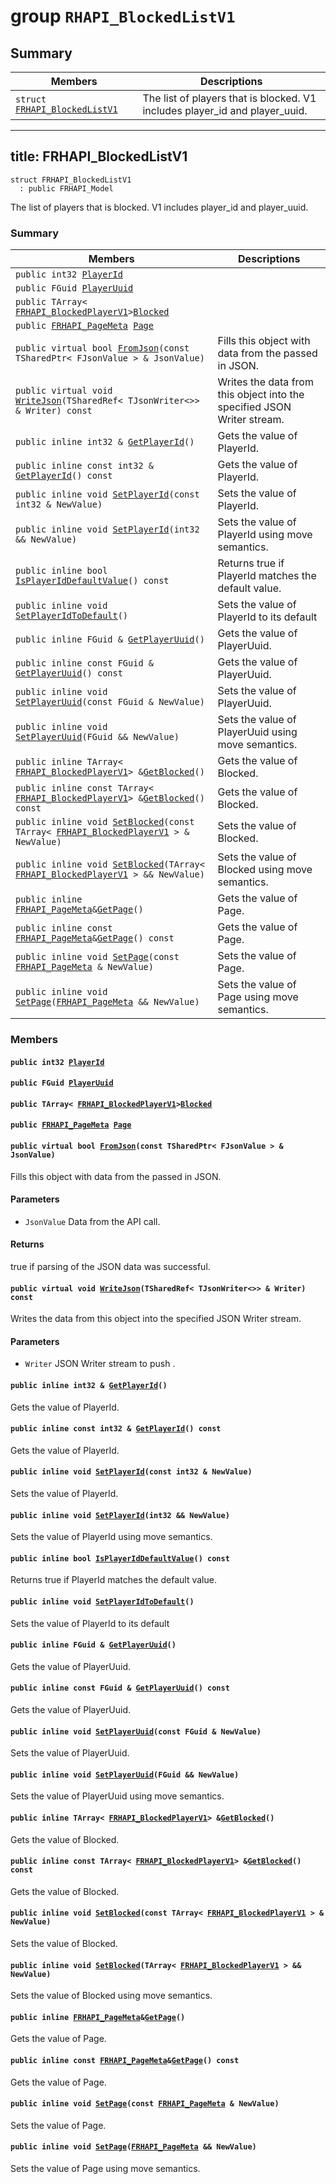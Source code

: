 # group `RHAPI_BlockedListV1` <a id="group__RHAPI__BlockedListV1"></a>

## Summary

 Members                        | Descriptions                                
--------------------------------|---------------------------------------------
`struct `[`FRHAPI_BlockedListV1`](#structFRHAPI__BlockedListV1) | The list of players that is blocked. V1 includes player_id and player_uuid.

---
title: FRHAPI_BlockedListV1
---

```
struct FRHAPI_BlockedListV1
  : public FRHAPI_Model
```

The list of players that is blocked. V1 includes player_id and player_uuid.

### Summary

 Members                        | Descriptions                                
--------------------------------|---------------------------------------------
`public int32 `[`PlayerId`](#structFRHAPI__BlockedListV1_1ade9caa9b10824edf6926d3b8469100ab) | 
`public FGuid `[`PlayerUuid`](#structFRHAPI__BlockedListV1_1a50c043118db11d7942acdf151465173d) | 
`public TArray< `[`FRHAPI_BlockedPlayerV1`](RHAPI_BlockedPlayerV1.md#structFRHAPI__BlockedPlayerV1)` > `[`Blocked`](#structFRHAPI__BlockedListV1_1aba330a0566290f3fda0222b500989bfd) | 
`public `[`FRHAPI_PageMeta`](RHAPI_PageMeta.md#structFRHAPI__PageMeta)` `[`Page`](#structFRHAPI__BlockedListV1_1a521032dec2dcb9ea96651449d37e7bf3) | 
`public virtual bool `[`FromJson`](#structFRHAPI__BlockedListV1_1a5b0666661666ec4431669bea387faefb)`(const TSharedPtr< FJsonValue > & JsonValue)` | Fills this object with data from the passed in JSON.
`public virtual void `[`WriteJson`](#structFRHAPI__BlockedListV1_1acd3b59f02a668aa56dabc0582746fc90)`(TSharedRef< TJsonWriter<>> & Writer) const` | Writes the data from this object into the specified JSON Writer stream.
`public inline int32 & `[`GetPlayerId`](#structFRHAPI__BlockedListV1_1a662a4abd8bac8398bfb844267003fab2)`()` | Gets the value of PlayerId.
`public inline const int32 & `[`GetPlayerId`](#structFRHAPI__BlockedListV1_1aa68da4ac2bfcad2e100c40bc1a292a71)`() const` | Gets the value of PlayerId.
`public inline void `[`SetPlayerId`](#structFRHAPI__BlockedListV1_1a908aefe5ee0ec6e747356f30d6217c2f)`(const int32 & NewValue)` | Sets the value of PlayerId.
`public inline void `[`SetPlayerId`](#structFRHAPI__BlockedListV1_1a71a80d48448a70e72a2e067cdf82d0a2)`(int32 && NewValue)` | Sets the value of PlayerId using move semantics.
`public inline bool `[`IsPlayerIdDefaultValue`](#structFRHAPI__BlockedListV1_1a699d03bcefb6ea6a41be3b97047e0509)`() const` | Returns true if PlayerId matches the default value.
`public inline void `[`SetPlayerIdToDefault`](#structFRHAPI__BlockedListV1_1a64a886e93872c0f49fdb00a326f936cd)`()` | Sets the value of PlayerId to its default
`public inline FGuid & `[`GetPlayerUuid`](#structFRHAPI__BlockedListV1_1a529642356bb09c2b33b03f481126549e)`()` | Gets the value of PlayerUuid.
`public inline const FGuid & `[`GetPlayerUuid`](#structFRHAPI__BlockedListV1_1a2ec5de2f6da5e7f1fc36d56b61fe4198)`() const` | Gets the value of PlayerUuid.
`public inline void `[`SetPlayerUuid`](#structFRHAPI__BlockedListV1_1a2cb06d2130fe80d71e8522def64c3b0d)`(const FGuid & NewValue)` | Sets the value of PlayerUuid.
`public inline void `[`SetPlayerUuid`](#structFRHAPI__BlockedListV1_1a4ec72d3647790ce27be987107bbc3e1f)`(FGuid && NewValue)` | Sets the value of PlayerUuid using move semantics.
`public inline TArray< `[`FRHAPI_BlockedPlayerV1`](RHAPI_BlockedPlayerV1.md#structFRHAPI__BlockedPlayerV1)` > & `[`GetBlocked`](#structFRHAPI__BlockedListV1_1ae669839d122dd52e3bee6a91da44b1a5)`()` | Gets the value of Blocked.
`public inline const TArray< `[`FRHAPI_BlockedPlayerV1`](RHAPI_BlockedPlayerV1.md#structFRHAPI__BlockedPlayerV1)` > & `[`GetBlocked`](#structFRHAPI__BlockedListV1_1a3ab93256d3c954f84bb1141c09bd0a0e)`() const` | Gets the value of Blocked.
`public inline void `[`SetBlocked`](#structFRHAPI__BlockedListV1_1adea9f7de665df442b79cf29d3cf37e10)`(const TArray< `[`FRHAPI_BlockedPlayerV1`](RHAPI_BlockedPlayerV1.md#structFRHAPI__BlockedPlayerV1)` > & NewValue)` | Sets the value of Blocked.
`public inline void `[`SetBlocked`](#structFRHAPI__BlockedListV1_1a5c359f048e3634afcacd8920318ac6bd)`(TArray< `[`FRHAPI_BlockedPlayerV1`](RHAPI_BlockedPlayerV1.md#structFRHAPI__BlockedPlayerV1)` > && NewValue)` | Sets the value of Blocked using move semantics.
`public inline `[`FRHAPI_PageMeta`](RHAPI_PageMeta.md#structFRHAPI__PageMeta)` & `[`GetPage`](#structFRHAPI__BlockedListV1_1af64951fcb4ca7d17d7b22ef758010b54)`()` | Gets the value of Page.
`public inline const `[`FRHAPI_PageMeta`](RHAPI_PageMeta.md#structFRHAPI__PageMeta)` & `[`GetPage`](#structFRHAPI__BlockedListV1_1a3b976a1089c4eaf000ccb7b282866322)`() const` | Gets the value of Page.
`public inline void `[`SetPage`](#structFRHAPI__BlockedListV1_1ac9707a0992bed1c1a73adaf448a2f3ca)`(const `[`FRHAPI_PageMeta`](RHAPI_PageMeta.md#structFRHAPI__PageMeta)` & NewValue)` | Sets the value of Page.
`public inline void `[`SetPage`](#structFRHAPI__BlockedListV1_1a8a60143ad6575975d8f03800cedba895)`(`[`FRHAPI_PageMeta`](RHAPI_PageMeta.md#structFRHAPI__PageMeta)` && NewValue)` | Sets the value of Page using move semantics.

### Members

#### `public int32 `[`PlayerId`](#structFRHAPI__BlockedListV1_1ade9caa9b10824edf6926d3b8469100ab) <a id="structFRHAPI__BlockedListV1_1ade9caa9b10824edf6926d3b8469100ab"></a>

#### `public FGuid `[`PlayerUuid`](#structFRHAPI__BlockedListV1_1a50c043118db11d7942acdf151465173d) <a id="structFRHAPI__BlockedListV1_1a50c043118db11d7942acdf151465173d"></a>

#### `public TArray< `[`FRHAPI_BlockedPlayerV1`](RHAPI_BlockedPlayerV1.md#structFRHAPI__BlockedPlayerV1)` > `[`Blocked`](#structFRHAPI__BlockedListV1_1aba330a0566290f3fda0222b500989bfd) <a id="structFRHAPI__BlockedListV1_1aba330a0566290f3fda0222b500989bfd"></a>

#### `public `[`FRHAPI_PageMeta`](RHAPI_PageMeta.md#structFRHAPI__PageMeta)` `[`Page`](#structFRHAPI__BlockedListV1_1a521032dec2dcb9ea96651449d37e7bf3) <a id="structFRHAPI__BlockedListV1_1a521032dec2dcb9ea96651449d37e7bf3"></a>

#### `public virtual bool `[`FromJson`](#structFRHAPI__BlockedListV1_1a5b0666661666ec4431669bea387faefb)`(const TSharedPtr< FJsonValue > & JsonValue)` <a id="structFRHAPI__BlockedListV1_1a5b0666661666ec4431669bea387faefb"></a>

Fills this object with data from the passed in JSON.

#### Parameters
* `JsonValue` Data from the API call.

#### Returns
true if parsing of the JSON data was successful.

#### `public virtual void `[`WriteJson`](#structFRHAPI__BlockedListV1_1acd3b59f02a668aa56dabc0582746fc90)`(TSharedRef< TJsonWriter<>> & Writer) const` <a id="structFRHAPI__BlockedListV1_1acd3b59f02a668aa56dabc0582746fc90"></a>

Writes the data from this object into the specified JSON Writer stream.

#### Parameters
* `Writer` JSON Writer stream to push .

#### `public inline int32 & `[`GetPlayerId`](#structFRHAPI__BlockedListV1_1a662a4abd8bac8398bfb844267003fab2)`()` <a id="structFRHAPI__BlockedListV1_1a662a4abd8bac8398bfb844267003fab2"></a>

Gets the value of PlayerId.

#### `public inline const int32 & `[`GetPlayerId`](#structFRHAPI__BlockedListV1_1aa68da4ac2bfcad2e100c40bc1a292a71)`() const` <a id="structFRHAPI__BlockedListV1_1aa68da4ac2bfcad2e100c40bc1a292a71"></a>

Gets the value of PlayerId.

#### `public inline void `[`SetPlayerId`](#structFRHAPI__BlockedListV1_1a908aefe5ee0ec6e747356f30d6217c2f)`(const int32 & NewValue)` <a id="structFRHAPI__BlockedListV1_1a908aefe5ee0ec6e747356f30d6217c2f"></a>

Sets the value of PlayerId.

#### `public inline void `[`SetPlayerId`](#structFRHAPI__BlockedListV1_1a71a80d48448a70e72a2e067cdf82d0a2)`(int32 && NewValue)` <a id="structFRHAPI__BlockedListV1_1a71a80d48448a70e72a2e067cdf82d0a2"></a>

Sets the value of PlayerId using move semantics.

#### `public inline bool `[`IsPlayerIdDefaultValue`](#structFRHAPI__BlockedListV1_1a699d03bcefb6ea6a41be3b97047e0509)`() const` <a id="structFRHAPI__BlockedListV1_1a699d03bcefb6ea6a41be3b97047e0509"></a>

Returns true if PlayerId matches the default value.

#### `public inline void `[`SetPlayerIdToDefault`](#structFRHAPI__BlockedListV1_1a64a886e93872c0f49fdb00a326f936cd)`()` <a id="structFRHAPI__BlockedListV1_1a64a886e93872c0f49fdb00a326f936cd"></a>

Sets the value of PlayerId to its default

#### `public inline FGuid & `[`GetPlayerUuid`](#structFRHAPI__BlockedListV1_1a529642356bb09c2b33b03f481126549e)`()` <a id="structFRHAPI__BlockedListV1_1a529642356bb09c2b33b03f481126549e"></a>

Gets the value of PlayerUuid.

#### `public inline const FGuid & `[`GetPlayerUuid`](#structFRHAPI__BlockedListV1_1a2ec5de2f6da5e7f1fc36d56b61fe4198)`() const` <a id="structFRHAPI__BlockedListV1_1a2ec5de2f6da5e7f1fc36d56b61fe4198"></a>

Gets the value of PlayerUuid.

#### `public inline void `[`SetPlayerUuid`](#structFRHAPI__BlockedListV1_1a2cb06d2130fe80d71e8522def64c3b0d)`(const FGuid & NewValue)` <a id="structFRHAPI__BlockedListV1_1a2cb06d2130fe80d71e8522def64c3b0d"></a>

Sets the value of PlayerUuid.

#### `public inline void `[`SetPlayerUuid`](#structFRHAPI__BlockedListV1_1a4ec72d3647790ce27be987107bbc3e1f)`(FGuid && NewValue)` <a id="structFRHAPI__BlockedListV1_1a4ec72d3647790ce27be987107bbc3e1f"></a>

Sets the value of PlayerUuid using move semantics.

#### `public inline TArray< `[`FRHAPI_BlockedPlayerV1`](RHAPI_BlockedPlayerV1.md#structFRHAPI__BlockedPlayerV1)` > & `[`GetBlocked`](#structFRHAPI__BlockedListV1_1ae669839d122dd52e3bee6a91da44b1a5)`()` <a id="structFRHAPI__BlockedListV1_1ae669839d122dd52e3bee6a91da44b1a5"></a>

Gets the value of Blocked.

#### `public inline const TArray< `[`FRHAPI_BlockedPlayerV1`](RHAPI_BlockedPlayerV1.md#structFRHAPI__BlockedPlayerV1)` > & `[`GetBlocked`](#structFRHAPI__BlockedListV1_1a3ab93256d3c954f84bb1141c09bd0a0e)`() const` <a id="structFRHAPI__BlockedListV1_1a3ab93256d3c954f84bb1141c09bd0a0e"></a>

Gets the value of Blocked.

#### `public inline void `[`SetBlocked`](#structFRHAPI__BlockedListV1_1adea9f7de665df442b79cf29d3cf37e10)`(const TArray< `[`FRHAPI_BlockedPlayerV1`](RHAPI_BlockedPlayerV1.md#structFRHAPI__BlockedPlayerV1)` > & NewValue)` <a id="structFRHAPI__BlockedListV1_1adea9f7de665df442b79cf29d3cf37e10"></a>

Sets the value of Blocked.

#### `public inline void `[`SetBlocked`](#structFRHAPI__BlockedListV1_1a5c359f048e3634afcacd8920318ac6bd)`(TArray< `[`FRHAPI_BlockedPlayerV1`](RHAPI_BlockedPlayerV1.md#structFRHAPI__BlockedPlayerV1)` > && NewValue)` <a id="structFRHAPI__BlockedListV1_1a5c359f048e3634afcacd8920318ac6bd"></a>

Sets the value of Blocked using move semantics.

#### `public inline `[`FRHAPI_PageMeta`](RHAPI_PageMeta.md#structFRHAPI__PageMeta)` & `[`GetPage`](#structFRHAPI__BlockedListV1_1af64951fcb4ca7d17d7b22ef758010b54)`()` <a id="structFRHAPI__BlockedListV1_1af64951fcb4ca7d17d7b22ef758010b54"></a>

Gets the value of Page.

#### `public inline const `[`FRHAPI_PageMeta`](RHAPI_PageMeta.md#structFRHAPI__PageMeta)` & `[`GetPage`](#structFRHAPI__BlockedListV1_1a3b976a1089c4eaf000ccb7b282866322)`() const` <a id="structFRHAPI__BlockedListV1_1a3b976a1089c4eaf000ccb7b282866322"></a>

Gets the value of Page.

#### `public inline void `[`SetPage`](#structFRHAPI__BlockedListV1_1ac9707a0992bed1c1a73adaf448a2f3ca)`(const `[`FRHAPI_PageMeta`](RHAPI_PageMeta.md#structFRHAPI__PageMeta)` & NewValue)` <a id="structFRHAPI__BlockedListV1_1ac9707a0992bed1c1a73adaf448a2f3ca"></a>

Sets the value of Page.

#### `public inline void `[`SetPage`](#structFRHAPI__BlockedListV1_1a8a60143ad6575975d8f03800cedba895)`(`[`FRHAPI_PageMeta`](RHAPI_PageMeta.md#structFRHAPI__PageMeta)` && NewValue)` <a id="structFRHAPI__BlockedListV1_1a8a60143ad6575975d8f03800cedba895"></a>

Sets the value of Page using move semantics.

